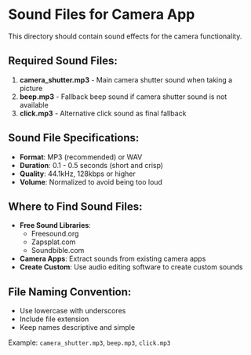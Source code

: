 # Sound Files for Camera App

This directory should contain sound effects for the camera functionality.

## Required Sound Files:

1. **camera_shutter.mp3** - Main camera shutter sound when taking a picture
2. **beep.mp3** - Fallback beep sound if camera shutter sound is not available
3. **click.mp3** - Alternative click sound as final fallback

## Sound File Specifications:

- **Format**: MP3 (recommended) or WAV
- **Duration**: 0.1 - 0.5 seconds (short and crisp)
- **Quality**: 44.1kHz, 128kbps or higher
- **Volume**: Normalized to avoid being too loud

## Where to Find Sound Files:

- **Free Sound Libraries**:
  - Freesound.org
  - Zapsplat.com
  - Soundbible.com
- **Camera Apps**: Extract sounds from existing camera apps
- **Create Custom**: Use audio editing software to create custom sounds

## File Naming Convention:

- Use lowercase with underscores
- Include file extension
- Keep names descriptive and simple

Example: `camera_shutter.mp3`, `beep.mp3`, `click.mp3`

